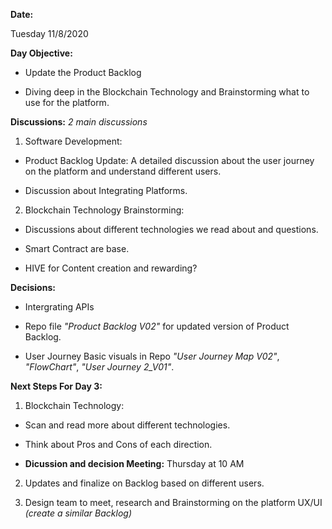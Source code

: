 **Date:**

Tuesday 11/8/2020

**Day Objective:**

- Update the Product Backlog 

- Diving deep in the Blockchain Technology and Brainstorming what to use for the platform.

**Discussions:** _2 main discussions_

1. Software Development:
- Product Backlog Update: A detailed discussion about the user journey on the platform and understand different users.

- Discussion about Integrating Platforms. 

2. Blockchain Technology Brainstorming:
- Discussions about different technologies we read about and questions.

- Smart Contract are base.

- HIVE for Content creation and rewarding?

**Decisions:**

- Intergrating APIs 

- Repo file _"Product Backlog V02"_ for updated version of Product Backlog.

- User Journey Basic visuals in Repo _"User Journey Map V02"_, _"FlowChart"_, _"User Journey 2_V01"_.

**Next Steps For Day 3:**

1. Blockchain Technology:
- Scan and read more about different technologies.

- Think about Pros and Cons of each direction.

- **Dicussion and decision Meeting:** Thursday at 10 AM

2. Updates and finalize on Backlog based on different users.

3. Design team to meet, research and Brainstorming on the platform UX/UI _(create a similar Backlog)_
